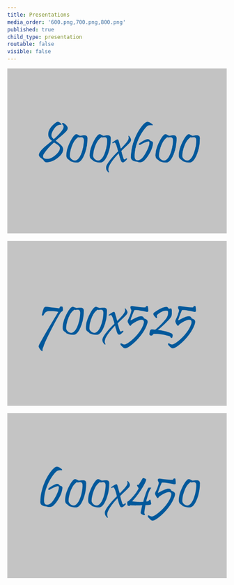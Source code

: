 ```yaml
---
title: Presentations
media_order: '600.png,700.png,800.png'
published: true
child_type: presentation
routable: false
visible: false
---
```


![800](800.png)

![700](700.png)

![600](600.png)